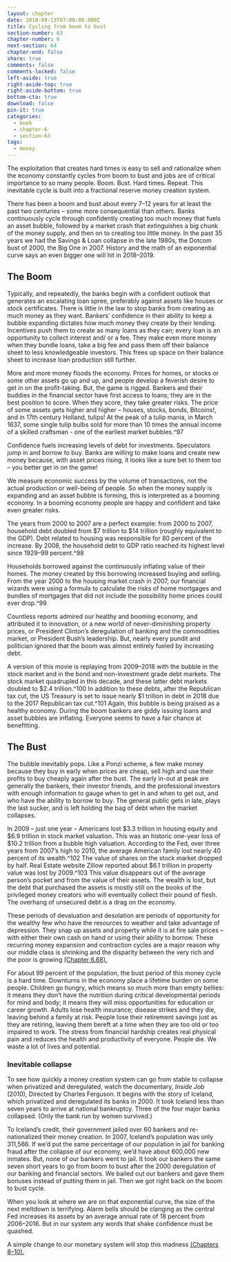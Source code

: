 ```yaml
---
layout: chapter
date: 2018-09-13T07:00:00.000Z
title: Cycling from boom to bust
section-number: 63
chapter-number: 6
next-section: 64
chapter-end: false
share: true
comments: false
comments-locked: false
left-aside: true
right-aside-top: true
right-aside-bottom: true
bottom-cta: true
download: false
pin-it: true
categories:
  - book
  - chapter-6
  - section-63
tags:
  - money
---
```

The exploitation that creates hard times is easy to sell and rationalize
when the economy constantly cycles from boom to bust and jobs are
of critical importance to so many people. Boom. Bust. Hard times.
Repeat. This inevitable cycle is built into a fractional reserve money
creation system.

There has been a boom and bust about every 7–12 years for at least
the past two centuries – some more consequential than others.
Banks continuously cycle through confidently creating too much
money that fuels an asset bubble, followed by a market crash that
extinguishes a big chunk of the money supply, and then on to
creating too little money. In the past 35 years we had the Savings &
Loan collapse in the late 1980s, the Dotcom bust of 2000, the Big
One in 2007. History and the math of an exponential curve says an
even bigger one will hit in 2018–2019.

## The Boom

Typically, and repeatedly, the banks begin with a confident outlook
that generates an escalating loan spree, preferably against assets like
houses or stock certificates. There is little in the law to stop banks
from creating as much money as they want. Bankers’ confidence in
their ability to keep a bubble expanding dictates how much money
they create by their lending. Incentives push them to create as many
loans as they can; every loan is an opportunity to collect interest and/
or a fee. They make even more money when they bundle loans, take
a big fee and pass them off their balance sheet to less knowledgeable
investors. This frees up space on their balance sheet to increase loan
production still further.

More and more money floods the economy. Prices for homes, or
stocks or some other assets go up and up, and people develop a
feverish desire to get in on the profit-taking. But, the game is rigged.
Bankers and their buddies in the financial sector have first access to
loans; they are in the best position to score. When they score, they
take greater risks. The price of some assets gets higher and higher –
houses, stocks, bonds, Bitcoins!, and in 17th century Holland, tulips!
At the peak of a tulip mania, in March 1637, some single tulip bulbs
sold for more than 10 times the annual income of a skilled craftsman - one of the earliest market bubbles.^97

Confidence fuels increasing levels of debt for investments. Speculators
jump in and borrow to buy. Banks are willing to make loans and
create new money because, with asset prices rising, it looks like a sure
bet to them too – you better get in on the game!

We measure economic success by the volume of transactions, not the
actual production or well-being of people. So when the money supply
is expanding and an asset bubble is forming, this is interpreted as a
booming economy. In a booming economy people are happy and
confident and take even greater risks.

The years from 2000 to 2007 are a perfect example: from 2000 to
2007, household debt doubled from $7 trillion to $14 trillion (roughly
equivalent to the GDP). Debt related to housing was responsible for
80 percent of the increase. By 2008, the household debt to GDP ratio
reached its highest level since 1929–99 percent.^98

Households borrowed against the continuously inflating value of
their homes. The money created by this borrowing increased buying
and selling. From the year 2000 to the housing market crash in 2007,
our financial wizards were using a formula to calculate the risks of
home mortgages and bundles of mortgages that did not include the
possibility home prices could ever drop.^99

Countless reports admired our healthy and booming economy, and
attributed it to innovation, or a new world of never-diminishing
property prices, or President Clinton’s deregulation of banking and
the commodities market, or President Bush’s leadership. But, nearly
every pundit and politician ignored that the boom was almost entirely
fueled by increasing debt.

A version of this movie is replaying from 2009–2018 with the bubble
in the stock market and in the bond and non-investment grade debt
markets. The stock market quadrupled in this decade, and these latter
debt markets doubled to $2.4 trillion.^100 In addition to these debts,
after the Republican tax cut, the US Treasury is set to issue nearly $1
trillion in debt in 2018 due to the 2017 Republican tax cut.^101 Again,
this bubble is being praised as a healthy economy.
During the boom bankers are giddy issuing loans and asset bubbles
are inflating. Everyone seems to have a fair chance at benefitting.

## The Bust

The bubble inevitably pops. Like a Ponzi scheme, a few make money
because they buy in early when prices are cheap, sell high and use
their profits to buy cheaply again after the bust. The early in-out
at peak are generally the bankers, their investor friends, and the
professional investors with enough information to gauge when to get
in and when to get out, and who have the ability to borrow to buy.
The general public gets in late, plays the last sucker, and is left holding
the bag of debt when the market collapses.

In 2009 – just one year – Americans lost $3.3 trillion in housing
equity and $6.9 trillion in stock market valuation. This was an
historic one-year loss of $10.2 trillion from a bubble high valuation.
According to the Fed, over three years from 2007’s high to 2010, the
average American family lost nearly 40 percent of its wealth.^102 The
value of shares on the stock market dropped by half. Real Estate
website Zillow reported about $6.1 trillion in property value was lost
by 2009.^103 This value disappears out of the average person’s pocket
and from the value of their assets. The wealth is lost, but the debt
that purchased the assets is mostly still on the books of the privileged
money creators who will eventually collect their pound of flesh. The
overhang of unsecured debt is a drag on the economy.

These periods of devaluation and desolation are periods of
opportunity for the wealthy few who have the resources to weather
and take advantage of depression. They snap up assets and property
while it is at fire sale prices – with either their own cash on hand
or using their ability to borrow. These recurring money expansion
and contraction cycles are a major reason why our middle class is
shrinking and the disparity between the very rich and the poor is
growing [(Chapter 6.68).](https://usmoney.us/book/chapter-6/section-68)

For about 99 percent of the population, the bust period of this money
cycle is a hard time. Downturns in the economy place a lifetime
burden on some people. Children go hungry, which means so much
more than empty bellies: it means they don’t have the nutrition
during critical developmental periods for mind and body; it means
they will miss opportunities for education or career growth. Adults
lose health insurance; disease strikes and they die, leaving behind
a family at risk. People lose their retirement savings just as they are
retiring, leaving them bereft at a time when they are too old or too
impaired to work. The stress from financial hardship creates real
physical pain and reduces the health and productivity of everyone.
People die. We waste a lot of lives and potential.

### Inevitable collapse

To see how quickly a money creation system can go from stable to
collapse when privatized and deregulated, watch the documentary,
_Inside Job_ (2010), Directed by Charles Ferguson. It begins with the
story of Iceland, which privatized and deregulated its banks in 2000.
It took Iceland less than seven years to arrive at national bankruptcy.
Three of the four major banks collapsed. (Only the bank run by
women survived.)

To Iceland’s credit, their government jailed over 60 bankers and
re-nationalized their money creation. In 2007, Iceland’s population
was only 311,566. If we’d put the same percentage of our population
in jail for banking fraud after the collapse of our economy, we’d have
about 600,000 new inmates. But, none of our bankers went to jail.
It took our bankers the same seven short years to go from boom to
bust after the 2000 deregulation of our banking and financial sectors.
We bailed out our bankers and gave them bonuses instead of putting
them in jail. Then we got right back on the boom to bust cycle.

When you look at where we are on that exponential curve, the size of
the next meltdown is terrifying. Alarm bells should be clanging as the
central Fed increases its assets by an average annual rate of 18 percent
from 2006–2016. But in our system any words that shake confidence
must be quashed.

A simple change to our monetary system will stop this madness
[(Chapters 8–10).](https://usmoney.us/book/)
